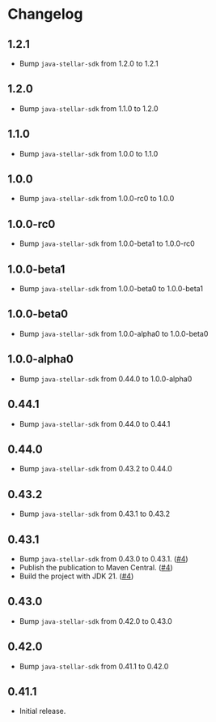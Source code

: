# Changelog

## 1.2.1
* Bump `java-stellar-sdk` from 1.2.0 to 1.2.1

## 1.2.0
* Bump `java-stellar-sdk` from 1.1.0 to 1.2.0

## 1.1.0
* Bump `java-stellar-sdk` from 1.0.0 to 1.1.0

## 1.0.0
* Bump `java-stellar-sdk` from 1.0.0-rc0 to 1.0.0

## 1.0.0-rc0
* Bump `java-stellar-sdk` from 1.0.0-beta1 to 1.0.0-rc0

## 1.0.0-beta1
* Bump `java-stellar-sdk` from 1.0.0-beta0 to 1.0.0-beta1

## 1.0.0-beta0
* Bump `java-stellar-sdk` from 1.0.0-alpha0 to 1.0.0-beta0

## 1.0.0-alpha0
* Bump `java-stellar-sdk` from 0.44.0 to 1.0.0-alpha0

## 0.44.1
* Bump `java-stellar-sdk` from 0.44.0 to 0.44.1

## 0.44.0
* Bump `java-stellar-sdk` from 0.43.2 to 0.44.0

## 0.43.2
* Bump `java-stellar-sdk` from 0.43.1 to 0.43.2

## 0.43.1
* Bump `java-stellar-sdk` from 0.43.0 to 0.43.1. ([#4](https://github.com/lightsail-network/java-stellar-sdk-android-spi/pull/4))
* Publish the publication to Maven Central. ([#4](https://github.com/lightsail-network/java-stellar-sdk-android-spi/pull/4))
* Build the project with JDK 21. ([#4](https://github.com/lightsail-network/java-stellar-sdk-android-spi/pull/4))

## 0.43.0
* Bump `java-stellar-sdk` from 0.42.0 to 0.43.0

## 0.42.0
* Bump `java-stellar-sdk` from 0.41.1 to 0.42.0

## 0.41.1
* Initial release.